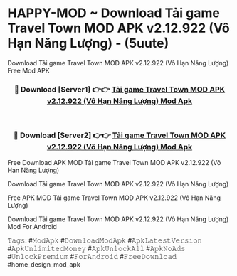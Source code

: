 # HAPPY-MOD ~ Download Tải game Travel Town MOD APK v2.12.922 (Vô Hạn Năng Lượng) - (5uute)
Download Tải game Travel Town MOD APK v2.12.922 (Vô Hạn Năng Lượng) Free Mod APK

<div align="center">
<h3>🔴 Download [Server1] 👉👉 <a href="https://apk-comot.site?title=Tải_game_Travel_Town_MOD_APK_v2.12.922_(Vô_Hạn_Năng_Lượng)">Tải game Travel Town MOD APK v2.12.922 (Vô Hạn Năng Lượng) Mod Apk</a></h3><br>

<h3>🔴 Download [Server2] 👉👉 <a href="https://apk-comot.site?title=Tải_game_Travel_Town_MOD_APK_v2.12.922_(Vô_Hạn_Năng_Lượng)">Tải game Travel Town MOD APK v2.12.922 (Vô Hạn Năng Lượng) Mod Apk</a></h3>
</div>


Free Download APK MOD Tải game Travel Town MOD APK v2.12.922 (Vô Hạn Năng Lượng)

Download Tải game Travel Town MOD APK v2.12.922 (Vô Hạn Năng Lượng) 

Free APK MOD Tải game Travel Town MOD APK v2.12.922 (Vô Hạn Năng Lượng) 

Download Tải game Travel Town MOD APK v2.12.922 (Vô Hạn Năng Lượng) Mod For Android

𝚃𝚊𝚐𝚜: #𝙼𝚘𝚍𝙰𝚙𝚔 #𝙳𝚘𝚠𝚗𝚕𝚘𝚊𝚍𝙼𝚘𝚍𝙰𝚙𝚔 #𝙰𝚙𝚔𝙻𝚊𝚝𝚎𝚜𝚝𝚅𝚎𝚛𝚜𝚒𝚘𝚗 #𝙰𝚙𝚔𝚄𝚗𝚕𝚒𝚖𝚒𝚝𝚎𝚍𝙼𝚘𝚗𝚎𝚢 #𝙰𝚙𝚔𝚄𝚗𝚕𝚘𝚌𝚔𝙰𝚕𝚕 #𝙰𝚙𝚔𝙽𝚘𝙰𝚍𝚜 #𝚄𝚗𝚕𝚘𝚌𝚔𝙿𝚛𝚎𝚖𝚒𝚞𝚖 #𝙵𝚘𝚛𝙰𝚗𝚍𝚛𝚘𝚒𝚍 #𝙵𝚛𝚎𝚎𝙳𝚘𝚠𝚗𝚕𝚘𝚊𝚍 #home_design_mod_apk